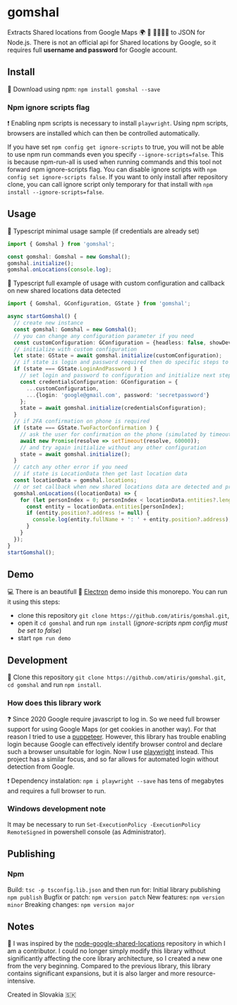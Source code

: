 # gomshal

 Extracts Shared locations from Google Maps 🌍 🔎 👨‍👩‍👧‍👦 to JSON for Node.js. There is not an official api for Shared locations by Google, so it requires full **username and password** for Google account.

## Install

💾 Download using npm: `npm install gomshal --save`

### Npm ignore scripts flag

❗️ Enabling npm scripts is necessary to install `playwright`. Using npm scripts, browsers are installed which can then be controlled automatically.

If you have set `npm config get ignore-scripts` to true, you will not be able to use npm run commands even you specify `--ignore-scripts=false`. This is because npm-run-all is used when running commands and this tool not forward npm ignore-scripts flag. You can disable ignore scripts with `npm config set ignore-scripts false`. If you want to only install after repository clone, you can call ignore script only temporary for that install with `npm install --ignore-scripts=false`.

## Usage

🔧 Typescript minimal usage sample (if credentials are already set)

```typescript
import { Gomshal } from 'gomshal';

const gomshal: Gomshal = new Gomshal();
gomshal.initialize();
gomshal.onLocations(console.log);
```

🔧 Typescript full example of usage with custom configuration and callback on new shared locations data detected

```typescript
import { Gomshal, GConfiguration, GState } from 'gomshal';

async startGomshal() {
  // create new instance
  const gomshal: Gomshal = new Gomshal();
  // you can change any configuration parameter if you need
  const customConfiguration: GConfiguration = {headless: false, showDevTools: true};
  // initialize with custom configuration
  let state: GState = await gomshal.initialize(customConfiguration);
  // if state is login and password required then do specific steps to get shared locations data
  if (state === GState.LoginAndPassword ) {
    // set login and password to configuration and initialize next step
    const credentialsConfiguration: GConfiguration = {
      ...customConfiguration,
      ...{login: 'google@gmail.com', password: 'secretpassword'}
    };
    state = await gomshal.initialize(credentialsConfiguration);
  }
  // if 2FA confirmation on phone is required
  if (state === GState.TwoFactorConfirmation ) {
    // ask the user for confirmation on the phone (simulated by timeout)
    await new Promise(resolve => setTimeout(resolve, 60000));
    // and try again initialize without any other configuration
    state = await gomshal.initialize();
  }
  // catch any other error if you need
  // if state is LocationData then get last location data
  const locationData = gomshal.locations;
  // or set callback when new shared locations data are detected and print it to console
  gomshal.onLocations((locationData) => {
    for (let personIndex = 0; personIndex < locationData.entities?.length; personIndex++) {
      const entity = locationData.entities[personIndex];
      if (entity.position?.address != null) {
        console.log(entity.fullName + ': ' + entity.position?.address);
      }
    }
  });
}
startGomshal();
```

## Demo

💻 There is an beautifull 🌈 [Electron](<https://www.electronjs.org/>) demo inside this monorepo. You can run it using this steps:

- clone this repository `git clone https://github.com/atiris/gomshal.git`,
- open it `cd gomshal` and run `npm install` (*ignore-scripts npm config must be set to false*)
- start `npm run demo`

<!-- TODO: Screenshot -->

## Development

💼 Clone this repository `git clone https://github.com/atiris/gomshal.git`, `cd gomshal` and run `npm install`.

### How does this library work

❓ Since 2020 Google require javascript to log in. So we need full browser support for using Google Maps (or get cookies in another way). For that reason I tried to use a [puppeteer](<https://pptr.dev/>). However, this library has trouble enabling login because Google can effectively identify browser control and declare such a browser unsuitable for login. Now I use [playwright](<https://playwright.dev/>) instead. This project has a similar focus, and so far allows for automated login without detection from Google.

❗️ Dependency instalation: `npm i playwright --save` has tens of megabytes and requires a full browser to run.

### Windows development note

It may be necessary to run `Set-ExecutionPolicy -ExecutionPolicy RemoteSigned` in powershell console (as Administrator).

## Publishing

### Npm

Build: `tsc -p tsconfig.lib.json` and then run for:
Initial library publishing `npm publish`
Bugfix or patch: `npm version patch`
New features: `npm version minor`
Breaking changes: `npm version major`

## Notes

📝 I was inspired by the [node-google-shared-locations](<https://github.com/Vaelek/node-google-shared-locations>) repository in which I am a contributor. I could no longer simply modify this library without significantly affecting the core library architecture, so I created a new one from the very beginning. Compared to the previous library, this library contains significant expansions, but it is also larger and more resource-intensive.

Created in Slovakia 🇸🇰

